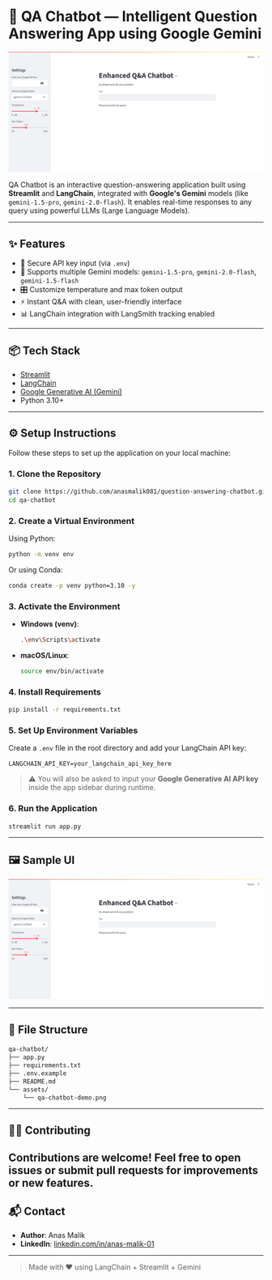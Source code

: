 # 🤖 QA Chatbot — Intelligent Question Answering App using Google Gemini

![QA Chatbot Screenshot](assets/qa-chatbot-demo.png) <!-- Replace this with your actual image path -->

QA Chatbot is an interactive question-answering application built using **Streamlit** and **LangChain**, integrated with **Google's Gemini** models (like `gemini-1.5-pro`, `gemini-2.0-flash`). It enables real-time responses to any query using powerful LLMs (Large Language Models).

---

## ✨ Features

- 🔐 Secure API key input (via `.env`)
- 🧠 Supports multiple Gemini models: `gemini-1.5-pro`, `gemini-2.0-flash`, `gemini-1.5-flash`
- 🎛️ Customize temperature and max token output
- ⚡ Instant Q&A with clean, user-friendly interface
- 📊 LangChain integration with LangSmith tracking enabled

---

## 📦 Tech Stack

- [Streamlit](https://streamlit.io/)
- [LangChain](https://www.langchain.com/)
- [Google Generative AI (Gemini)](https://ai.google.dev/)
- Python 3.10+

---

## ⚙️ Setup Instructions

Follow these steps to set up the application on your local machine:

### 1. Clone the Repository

```bash
git clone https://github.com/anasmalik081/question-answering-chatbot.git
cd qa-chatbot
```

### 2. Create a Virtual Environment

Using Python:

```bash
python -m venv env
```

Or using Conda:

```bash
conda create -p venv python=3.10 -y
```

### 3. Activate the Environment

- **Windows (venv)**:
  ```bash
  .\env\Scripts\activate
  ```
- **macOS/Linux**:
  ```bash
  source env/bin/activate
  ```

### 4. Install Requirements

```bash
pip install -r requirements.txt
```

### 5. Set Up Environment Variables

Create a `.env` file in the root directory and add your LangChain API key:

```env
LANGCHAIN_API_KEY=your_langchain_api_key_here
```

> ⚠️ You will also be asked to input your **Google Generative AI API key** inside the app sidebar during runtime.

### 6. Run the Application

```bash
streamlit run app.py
```

---

## 🖼️ Sample UI
![App Preview](assets/qa-chatbot-demo.png)

---

## 📁 File Structure

```
qa-chatbot/
├── app.py
├── requirements.txt
├── .env.example
├── README.md
└── assets/
    └── qa-chatbot-demo.png
```

---

## 🙋‍♂️ Contributing

Contributions are welcome! Feel free to open issues or submit pull requests for improvements or new features.
---

## 📬 Contact

- **Author**: Anas Malik  
- **LinkedIn**: [linkedin.com/in/anas-malik-01](https://linkedin.com/in/anas-malik-01)

---

> Made with ❤️ using LangChain + Streamlit + Gemini

